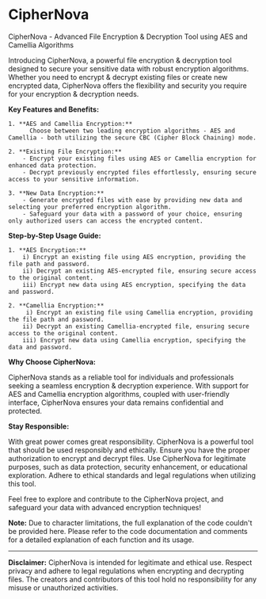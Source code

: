 # CipherNova
CipherNova - Advanced File Encryption & Decryption Tool using AES and Camellia Algorithms

Introducing CipherNova, a powerful file encryption & decryption tool designed to secure your sensitive data with robust encryption algorithms. Whether you need to encrypt & decrypt existing files or create new encrypted data, CipherNova offers the flexibility and security you require for your encryption & decryption needs.

**Key Features and Benefits:**

    1. **AES and Camellia Encryption:** 
          Choose between two leading encryption algorithms - AES and Camellia - both utilizing the secure CBC (Cipher Block Chaining) mode.

    2. **Existing File Encryption:**
        - Encrypt your existing files using AES or Camellia encryption for enhanced data protection.
        - Decrypt previously encrypted files effortlessly, ensuring secure access to your sensitive information.

    3. **New Data Encryption:**
        - Generate encrypted files with ease by providing new data and selecting your preferred encryption algorithm.
        - Safeguard your data with a password of your choice, ensuring only authorized users can access the encrypted content.

**Step-by-Step Usage Guide:**

    1. **AES Encryption:**
        i) Encrypt an existing file using AES encryption, providing the file path and password.
        ii) Decrypt an existing AES-encrypted file, ensuring secure access to the original content.
        iii) Encrypt new data using AES encryption, specifying the data and password.

    2. **Camellia Encryption:**
         i) Encrypt an existing file using Camellia encryption, providing the file path and password.
        ii) Decrypt an existing Camellia-encrypted file, ensuring secure access to the original content.
        iii) Encrypt new data using Camellia encryption, specifying the data and password.

**Why Choose CipherNova:**

CipherNova stands as a reliable tool for individuals and professionals seeking a seamless encryption & decryption experience. With support for AES and Camellia encryption algorithms, coupled with user-friendly interface, CipherNova ensures your data remains confidential and protected.

**Stay Responsible:**

With great power comes great responsibility. CipherNova is a powerful tool that should be used responsibly and ethically. Ensure you have the proper authorization to encrypt and decrypt files. Use CipherNova for legitimate purposes, such as data protection, security enhancement, or educational exploration. Adhere to ethical standards and legal regulations when utilizing this tool.

Feel free to explore and contribute to the CipherNova project, and safeguard your data with advanced encryption techniques!

**Note:** Due to character limitations, the full explanation of the code couldn't be provided here. Please refer to the code documentation and comments for a detailed explanation of each function and its usage.

---

**Disclaimer:** CipherNova is intended for legitimate and ethical use. Respect privacy and adhere to legal regulations when encrypting and decrypting files. The creators and contributors of this tool hold no responsibility for any misuse or unauthorized activities.
